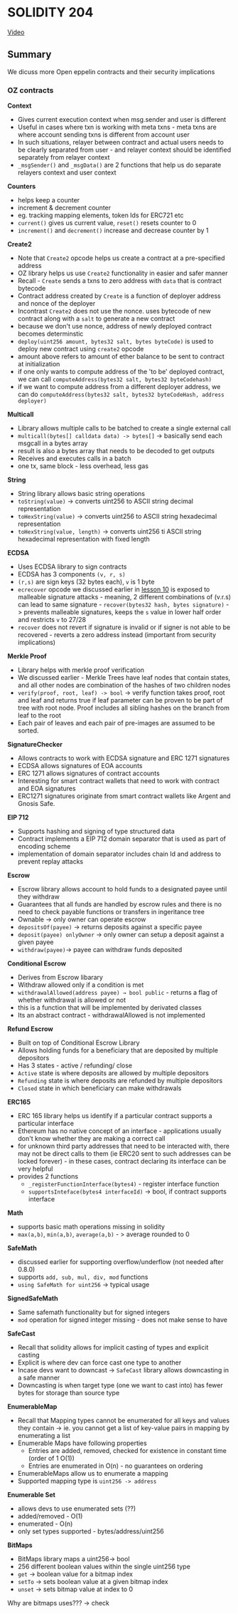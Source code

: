 # SOLIDITY 204

[Video](https://www.youtube.com/watch?v=L_9Fk6HRwpU)

## Summary

We dicuss more Open eppelin contracts and their security implications

### OZ contracts

**Context**

- Gives current execution context when msg.sender and user is different
- Useful in cases where txn is working with meta txns - meta txns are where account sending txns is different from account user
- In such situations, relayer between contract and actual users needs to be clearly separated from user - and relayer context should be identified separately from relayer context
- `_msgSender()` and `_msgData()` are 2 functions that help us do separate relayers context and user context

**Counters**

- helps keep a counter
- increment & decrement counter
- eg. tracking mapping elements, token Ids for ERC721 etc
- `current()` gives us current value, `reset()` resets counter to 0
- `increment()` and `decrement()` increase and decrease counter by 1

**Create2**

- Note that `Create2` opcode helps us create a contract at a pre-specified address
- OZ library helps us use `Create2` functionality in easier and safer manner
- Recall - `Create` sends a txns to zero address with `data` that is contract bytecode
- Contract address created by `Create` is a function of deployer address and nonce of the deployer
- Incontrast `Create2` does not use the nonce. uses bytecode of new contract along with a `salt` to generate a new contract
- because we don't use nonce, address of newly deployed contract becomes determinstic
- `deploy(uint256 amount, bytes32 salt, bytes byteCode)` is used to deploy new contract using `create2` opcode
- amount above refers to amount of ether balance to be sent to contract at initialization
- if one only wants to compute address of the 'to be' deployed contract, we can call `computeAddress(bytes32 salt, bytes32 byteCodehash)`
- if we want to compute address from a different deployer address, we can do `computeAddress(bytes32 salt, bytes32 byteCodeHash, address deployer)`

**Multicall**

- Library allows multiple calls to be batched to create a single external call
- `multicall(bytes[] calldata data) -> bytes[]` -> basically send each msgcall in a bytes array
- result is also a bytes array that needs to be decoded to get outputs
- Receives and executes calls in a batch
- one tx, same block - less overhead, less gas

**String**

- String library allows basic string operations
- `toString(value)` -> converts uint256 to ASCII string decimal representation
- `toHexString(value)` -> converts uint256 to ASCII string hexadecimal representation
- `toHexString(value, length)` -> converts uint256 ti ASCII string hexadecimal representation with fixed length

**ECDSA**

- Uses ECDSA library to sign contracts
- ECDSA has 3 components `(v, r, s)`
- `(r,s)` are sign keys (32 bytes each), `v` is 1 byte
- `ecrecover` opcode we discussed earlier in [lesson 10](./10-solidity-104.md) is exposed to malleable signature attacks - meaning, 2 different combinations of (v.r.s) can lead to same signature - `recover(bytes32 hash, bytes signature)` -> prevents malleable signatures, keeps the `s` value in lower half order and restricts `v` to 27/28
- `recover` does not revert if signature is invalid or if signer is not able to be recovered - reverts a zero address instead (important from security implications)

**Merkle Proof**

- Library helps with merkle proof verification
- We discussed earlier - Merkle Trees have leaf nodes that contain states, and all other nodes are combination of the hashes of two children nodes
- `verify(proof, root, leaf) -> bool` -> verify function takes proof, root and leaf and returns true if leaf parameter can be proven to be part of tree with root node. Proof includes all sibling hashes on the branch from leaf to the root
- Each pair of leaves and each pair of pre-images are assumed to be sorted.

**SignatureChecker**

- Allows contracts to work with ECDSA signature and ERC 1271 signatures
- ECDSA allows signatures of EOA accounts
- ERC 1271 allows signatures of contract accounts
- Interesting for smart contract wallets that need to work with contract and EOA signatures
- ERC1271 signatures originate from smart contract wallets like Argent and Gnosis Safe.

**EIP 712**

- Supports hashing and signing of type structured data
- Contract implements a EIP 712 domain separator that is used as part of encoding scheme
- implementation of domain separator includes chain Id and address to prevent replay attacks

**Escrow**

- Escrow library allows account to hold funds to a designated payee until they withdraw
- Guarantees that all funds are handled by escrow rules and there is no need to check payable functions or transfers in ingeritance tree
- Ownable -> only owner can operate escrow
- `depositsOf(payee)` -> returns deposits against a specific payee
- `deposit(payee) onlyOwner` -> only owner can setup a deposit against a given payee
- `withdraw(payee)`-> payee can withdraw funds deposited

**Conditional Escrow**

- Derives from Escrow libarary
- Withdraw allowed only if a condition is met
- `withdrawalAllowed(address payee) → bool public` - returns a flag of whether withdrawal is allowed or not
- this is a function that will be implemented by derivated classes
- Its an abstract contract - withdrawalAllowed is not implemented

**Refund Escrow**

- Built on top of Conditional Escrow Library
- Allows holding funds for a beneficiary that are deposited by multiple depositors
- Has 3 states - active / refunding/ close
- `Active` state is where deposits are allowed by multiple depositors
- `Refunding` state is where deposits are refunded by multiple depositors
- `Closed` state in which beneficiary can make withdrawals

**ERC165**

- ERC 165 library helps us identify if a particular contract supports a particular interface
- Ethereum has no native concept of an interface - applications usually don't know whether they are making a correct call
- for unknown third party addresses that need to be interacted with, there may not be direct calls to them (ie ERC20 sent to such addresses can be locked forever) - in these cases, contract declaring its interface can be very helpful
- provides 2 functions
  - `_registerFunctionInterface(bytes4)` - register interface function
  - `supportsInteface(bytes4 interfaceId)` -> bool, if contract supports interface

**Math**

- supports basic math operations missing in solidity
- `max(a,b)`, `min(a,b)`, `average(a,b)` - > average rounded to 0

**SafeMath**

- discussed earlier for supporting overflow/underflow (not needed after 0.8.0)
- supports `add, sub, mul, div, mod` functions
- `using SafeMath for uint256` -> typical usage

**SignedSafeMath**

- Same safemath functionality but for signed integers
- `mod` operation for signed integer missing - does not make sense to have

**SafeCast**

- Recall that solidity allows for implicit casting of types and explicit casting
- Explicit is where dev can force cast one type to another
- Incase devs want to downcast -> `SafeCast` library allows downcasting in a safe manner
- Downcasting is when target type (one we want to cast into) has fewer bytes for storage than source type

**EnumerableMap**

- Recall that Mapping types cannot be enumerated for all keys and values they contain -> ie. you cannot get a list of key-value pairs in mapping by enumerating a list
- Enumerable Maps have following properties
  - Entries are added, removed, checked for existence in constant time (order of 1 O(1))
  - Entries are enumerated in O(n) - no guarantees on ordering
- EnumerableMaps allow us to enumerate a mapping
- Supported mapping type is `uint256 -> address`

**Enumerable Set**

- allows devs to use enumerated sets (??)
- added/removed - O(1)
- enumerated - O(n)
- only set types supported - bytes/address/uint256

**BitMaps**

- BitMaps library maps a uint256-> bool
- 256 different boolean values within the single uint256 type
- `get` -> boolean value for a bitmap index
- `setTo` -> sets boolean value at a given bitmap index
- `unset` -> sets bitmap value at index to 0

Why are bitmaps uses??? -> check
